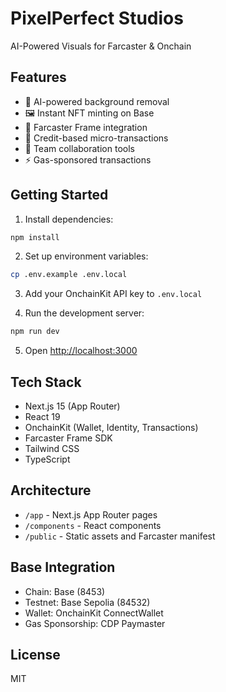# PixelPerfect Studios

AI-Powered Visuals for Farcaster & Onchain

## Features

- 🎨 AI-powered background removal
- 🖼️ Instant NFT minting on Base
- 🎯 Farcaster Frame integration
- 💎 Credit-based micro-transactions
- 👥 Team collaboration tools
- ⚡ Gas-sponsored transactions

## Getting Started

1. Install dependencies:
```bash
npm install
```

2. Set up environment variables:
```bash
cp .env.example .env.local
```

3. Add your OnchainKit API key to `.env.local`

4. Run the development server:
```bash
npm run dev
```

5. Open [http://localhost:3000](http://localhost:3000)

## Tech Stack

- Next.js 15 (App Router)
- React 19
- OnchainKit (Wallet, Identity, Transactions)
- Farcaster Frame SDK
- Tailwind CSS
- TypeScript

## Architecture

- `/app` - Next.js App Router pages
- `/components` - React components
- `/public` - Static assets and Farcaster manifest

## Base Integration

- Chain: Base (8453)
- Testnet: Base Sepolia (84532)
- Wallet: OnchainKit ConnectWallet
- Gas Sponsorship: CDP Paymaster

## License

MIT
